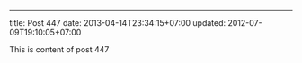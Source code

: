 ---
title: Post 447
date: 2013-04-14T23:34:15+07:00
updated: 2012-07-09T19:10:05+07:00

This is content of post 447